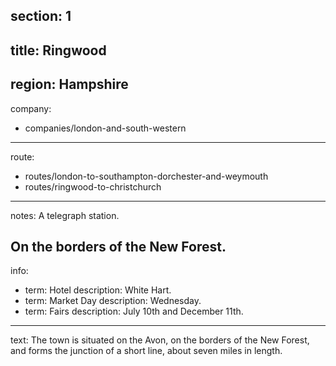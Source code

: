 ﻿section: 1
----
title: Ringwood
----
region: Hampshire
----
company:
- companies/london-and-south-western
----
route:
- routes/london-to-southampton-dorchester-and-weymouth
- routes/ringwood-to-christchurch
----
notes: A telegraph station.

On the borders of the New Forest.
----
info:
- term: Hotel
  description: White Hart.
- term: Market Day
  description: Wednesday.
- term: Fairs
  description: July 10th and December 11th.
----
text: The town is situated on the Avon, on the borders of the New Forest, and forms the junction of a short line, about seven miles in length.
